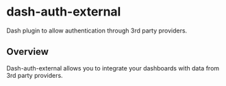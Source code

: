 # dash-auth-external

Dash plugin to allow authentication through 3rd party providers. 

## Overview

Dash-auth-external allows you to integrate your dashboards with data from 3rd party providers. 

